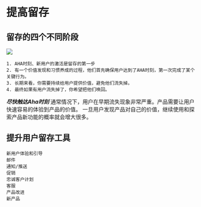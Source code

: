 # 提高留存

## 留存的四个不同阶段
![](_pic/Retention-Phase.jpeg)

```text
1. AHA时刻、新用户的激活是留存的第一步
2. 有一个价值发现和习惯养成的过程，他们首先确保用户达到了AHA时刻，第一次完成了某个关键行为。
3. 长期来看，你需要持续给用户提供价值，避免他们流失掉。
4. 最终如果有用户流失掉了，你希望把他们唤回。
```

***尽快触达Aha时刻*** 
通常情况下，用户在早期流失现象非常严重。产品需要让用户快速容易的体验到产品的价值。
一旦用户发现产品对自己的价值，继续使用和探索产品新功能的概率就会增大很多。

## 提升用户留存工具

```text
新用户体验和引导
邮件
通知/推送
促销
忠诚客户计划
客服
产品改进
新产品
```